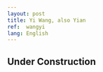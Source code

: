 ```yaml
---
layout: post
title: Yi Wang, also Yian
ref:  wangyi
lang: English
---
```


<h2>Under Construction</h2>
